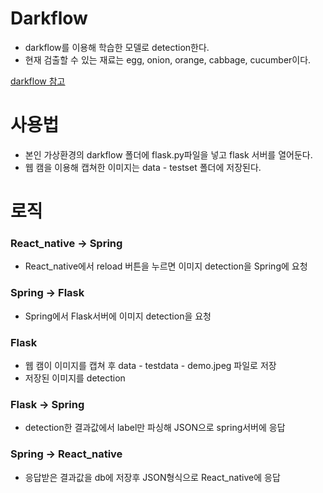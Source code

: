 

# Darkflow
- darkflow를 이용해 학습한 모델로 detection한다.
- 현재 검출할 수 있는 재료는 egg, onion, orange, cabbage, cucumber이다.

[darkflow 참고](https://junyoung-jamong.github.io/deep/learning/2019/01/22/Darkflow%EB%A5%BC-%ED%99%9C%EC%9A%A9%ED%95%B4-YOLO%EB%AA%A8%EB%8D%B8-%EC%9D%B4%EB%AF%B8%EC%A7%80-%EB%94%94%ED%85%8D%EC%85%98-%EA%B5%AC%ED%98%84-in-windows.html)

# 사용법
- 본인 가상환경의 darkflow 폴더에 flask.py파일을 넣고 flask 서버를 열어둔다.
- 웹 캠을 이용해 캡쳐한 이미지는 data - testset 폴더에 저장된다.

# 로직
### React_native -> Spring
- React_native에서 reload 버튼을 누르면 이미지 detection을 Spring에 요청

### Spring -> Flask
- Spring에서 Flask서버에 이미지 detection을 요청

### Flask
- 웹 캠이 이미지를 캡쳐 후 data - testdata - demo.jpeg 파일로 저장
- 저장된 이미지를 detection

### Flask -> Spring
- detection한 결과값에서 label만 파싱해 JSON으로 spring서버에 응답

### Spring -> React_native
- 응답받은 결과값을 db에 저장후 JSON형식으로 React_native에 응답

